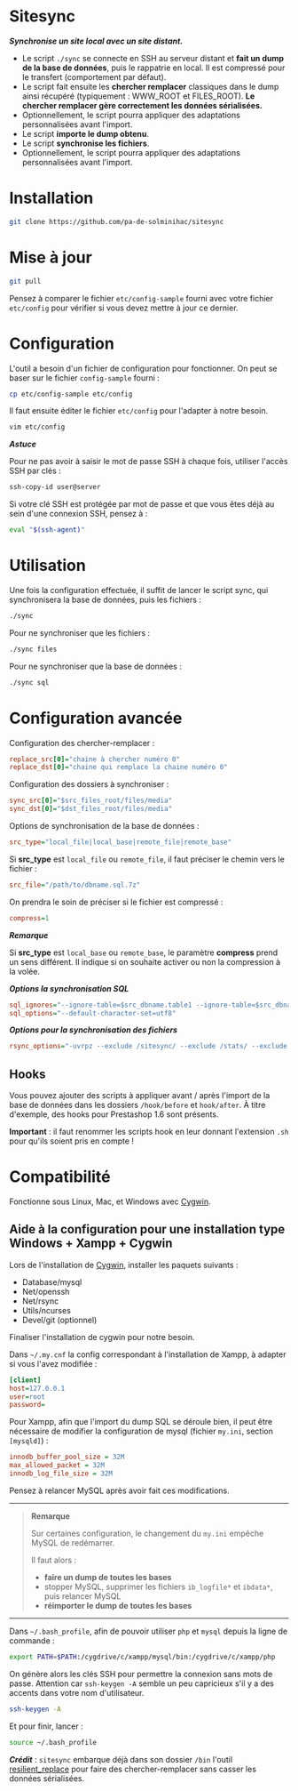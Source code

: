 Sitesync
===

***Synchronise un site local avec un site distant.***

* Le script ```./sync``` se connecte en SSH au serveur distant et **fait un dump de la base de données**, puis le rappatrie en local. Il est compressé pour le transfert (comportement par défaut).
* Le script fait ensuite les **chercher remplacer** classiques dans le dump ainsi récupéré (typiquement : WWW_ROOT et FILES_ROOT). **Le chercher remplacer gère correctement les données sérialisées.**
* Optionnellement, le script pourra appliquer des adaptations personnalisées avant l'import.
* Le script **importe le dump obtenu**.
* Le script **synchronise les fichiers**.
* Optionnellement, le script pourra appliquer des adaptations personnalisées avant l'import.

Installation
===

```bash
git clone https://github.com/pa-de-solminihac/sitesync
```

Mise à jour
===

```bash
git pull
```

Pensez à comparer le fichier `etc/config-sample` fourni avec votre fichier `etc/config` pour vérifier si vous devez mettre à jour ce dernier.

Configuration
===

L'outil a besoin d'un fichier de configuration pour fonctionner. On peut se baser sur le fichier `config-sample` fourni :
```bash
cp etc/config-sample etc/config
```

Il faut ensuite éditer le fichier `etc/config` pour l'adapter à notre besoin.

```bash
vim etc/config
```

***Astuce***

Pour ne pas avoir à saisir le mot de passe SSH à chaque fois, utiliser l'accès SSH par clés :

```bash
ssh-copy-id user@server
```

Si votre clé SSH est protégée par mot de passe et que vous êtes déjà au sein d'une connexion SSH, pensez à :

```bash
eval "$(ssh-agent)"
```

Utilisation
===

Une fois la configuration effectuée, il suffit de lancer le script sync, qui synchronisera la base de données, puis les fichiers :

```bash
./sync
```

Pour ne synchroniser que les fichiers :

```bash
./sync files
```

Pour ne synchroniser que la base de données :
```bash
./sync sql
```

Configuration avancée
===

Configuration des chercher-remplacer : 
```ini
replace_src[0]="chaine à chercher numéro 0"
replace_dst[0]="chaine qui remplace la chaine numéro 0"
```

Configuration des dossiers à synchroniser :
```ini
sync_src[0]="$src_files_root/files/media"
sync_dst[0]="$dst_files_root/files/media"
```

Options de synchronisation de la base de données :
```ini
src_type="local_file|local_base|remote_file|remote_base"
```

Si __src_type__ est `local_file` ou `remote_file`, il faut préciser le chemin vers le fichier :
```ini
src_file="/path/to/dbname.sql.7z"
```

On prendra le soin de préciser si le fichier est compressé :
```ini
compress=1
```

***Remarque***

Si __src_type__ est `local_base` ou `remote_base`, le paramètre __compress__ prend un sens différent. Il indique si on souhaite activer ou non la compression à la volée.

***Options la synchronisation SQL***

```ini
sql_ignores="--ignore-table=$src_dbname.table1 --ignore-table=$src_dbname.table2 "
sql_options="--default-character-set=utf8"
```

***Options pour la synchronisation des fichiers***

```ini
rsync_options="-uvrpz --exclude /sitesync/ --exclude /stats/ --exclude .git/ --exclude .svn/ --exclude .cvs/ "
```

Hooks
---

Vous pouvez ajouter des scripts à appliquer avant / après l'import de la base de données dans les dossiers `/hook/before` et `hook/after`. À titre d'exemple, des hooks pour Prestashop 1.6 sont présents. 

__Important__ : il faut renommer les scripts hook en leur donnant l'extension `.sh` pour qu'ils soient pris en compte !

Compatibilité
===

Fonctionne sous Linux, Mac, et Windows avec [Cygwin](http://cygwin.com/install.html).

Aide à la configuration pour une installation type Windows + Xampp + Cygwin
---

Lors de l'installation de [Cygwin](http://cygwin.com/install.html), installer les paquets suivants : 
- Database/mysql
- Net/openssh
- Net/rsync
- Utils/ncurses
- Devel/git (optionnel)

Finaliser l'installation de cygwin pour notre besoin.

Dans `~/.my.cnf` la config correspondant à l'installation de Xampp, à adapter si vous l'avez modifiée :
```ini
[client]
host=127.0.0.1
user=root
password=
```

Pour Xampp, afin que l'import du dump SQL se déroule bien, il peut être nécessaire de modifier la configuration de mysql (fichier `my.ini`, section `[mysqld]`) : 
```ini
innodb_buffer_pool_size = 32M
max_allowed_packet = 32M
innodb_log_file_size = 32M
```
Pensez à relancer MySQL après avoir fait ces modifications. 

* * *

> **Remarque**
> 
> Sur certaines configuration, le changement du `my.ini` empêche MySQL de redémarrer.
> 
> Il faut alors : 
> - **faire un dump de toutes les bases**
> - stopper MySQL, supprimer les fichiers `ib_logfile*` et `ibdata*`, puis relancer MySQL
> - **réimporter le dump de toutes les bases**
> 

* * *

Dans `~/.bash_profile`, afin de pouvoir utiliser `php` et `mysql` depuis la ligne de commande : 
```bash
export PATH=$PATH:/cygdrive/c/xampp/mysql/bin:/cygdrive/c/xampp/php
```

On génère alors les clés SSH pour permettre la connexion sans mots de passe. Attention car `ssh-keygen -A` semble un peu capricieux s'il y a des accents dans votre nom d'utilisateur.

```bash
ssh-keygen -A
```

Et pour finir, lancer :

```bash
source ~/.bash_profile
```
 

***Crédit*** : `sitesync` embarque déjà dans son dossier ```/bin``` l'outil [resilient_replace](https://github.com/pa-de-solminihac/resilient_replace) pour faire des chercher-remplacer sans casser les données sérialisées.
